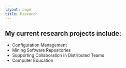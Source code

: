 ```yaml
---
layout: page
title: Research
---
```


<h2>My current research projects include:</h2>

<ul>
    <li>Configuration Management</li>
    <li>Mining Software Repositories</li>
    <li>Supporting Collaboration in Distributed Teams</li>
    <li>Computer Education</li>
</ul>